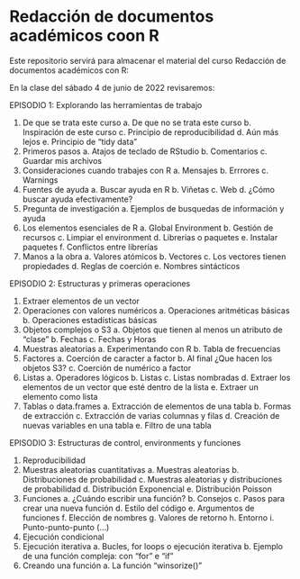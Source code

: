 # Redacción de documentos académicos coon R

Este repositorio servirá para almacenar el material del curso Redacción de documentos académicos con R:

En la clase del sábado 4 de junio de 2022 revisaremos:


EPISODIO 1: Explorando las herramientas de trabajo
1.	De que se trata este curso
  a.	De que no se trata este curso
  b.	Inspiración de este curso
  c.	Principio de reproducibilidad
  d.	Aún más lejos
  e.	Principio de “tidy data”
2.	Primeros pasos
  a.	Atajos de teclado de RStudio
  b.	Comentarios
  c.	Guardar mis archivos
3.	Consideraciones cuando trabajes con R 
  a.	Mensajes
  b.	Errrores
  c.	Warnings
4.	Fuentes de ayuda
  a.	Buscar ayuda en R
  b.	Viñetas
  c.	Web
  d.	¿Cómo buscar ayuda efectivamente?
5.	Pregunta de investigación
  a.	Ejemplos de busquedas de información y ayuda
6.	Los elementos esenciales de R
  a.	Global Environment
  b.	Gestión de recursos
  c.	Limpiar el environment
  d.	Librerias o paquetes
  e.	Instalar paquetes
  f.	Conflictos entre librerías
7.	Manos a la obra
  a.	Valores atómicos
  b.	Vectores
  c.	Los vectores tienen propiedades
  d.	Reglas de coerción
  e.	Nombres sintácticos

EPISODIO 2: Estructuras y primeras operaciones
1.	Extraer elementos de un vector
2.	Operaciones con valores numéricos
  a.	Operaciones aritméticas básicas
  b.	Operaciones estadísticas básicas
3.	Objetos complejos o S3
  a.	Objetos que tienen al menos un atributo de “clase”
  b.	Fechas
  c.	Fechas y Horas
4.	Muestras aleatorias
  a.	Experimentando con R
  b.	Tabla de frecuencias
5.	Factores
  a.	Coerción de caracter a factor
  b.	Al final ¿Que hacen los objetos S3?
  c.	Coerción de numérico a factor
6.	Listas
  a.	Operadores lógicos
  b.	Listas
  c.	Listas nombradas
  d.	Extraer los elementos de un vector que esté dentro de la lista
  e.	Extraer un elemento como lista
7.	Tablas o data.frames
  a.	Extracción de elementos de una tabla
  b.	Formas de extracción
  c.	Extracción de varias columnas y filas
  d.	Creación de nuevas variables en una tabla
  e.	Filtro de una tabla

EPISODIO 3: Estructuras de control, environments y funciones
1.	Reproducibilidad
2.	Muestras aleatorias cuantitativas
  a.	Muestras aleatorias
  b.	Distribuciones de probabilidad
  c.	Muestras aleatorias y distribuciones de probabilidad
  d.	Distribución Exponencial
  e.	Distribución Poisson
3.	Funciones
  a.	¿Cuándo escribir una función?
  b.	Consejos
  c.	Pasos para crear una nueva función
  d.	Estilo del código
  e.	Argumentos de funciones
  f.	Elección de nombres
  g.	Valores de retorno
  h.	Entorno
  i.	Punto-punto-punto (…)
4.	Ejecución condicional
5.	Ejecución iterativa
  a.	Bucles, for loops o ejecución iterativa
  b.	Ejemplo de una función compleja: con “for” e “if”
6.	Creando una función
  a.	La función “winsorize()”
